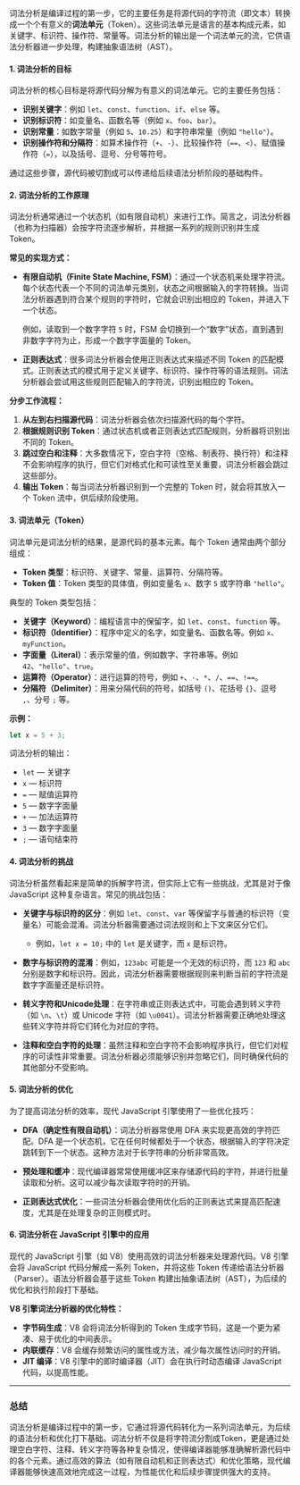 词法分析是编译过程的第一步，它的主要任务是将源代码的字符流（即文本）转换成一个个有意义的**词法单元**（Token）。这些词法单元是语言的基本构成元素，如关键字、标识符、操作符、常量等。词法分析的输出是一个词法单元的流，它供语法分析器进一步处理，构建抽象语法树（AST）。

#### 1. **词法分析的目标**

词法分析的核心目标是将源代码分解为有意义的词法单元。它的主要任务包括：

- **识别关键字**：例如 `let`、`const`、`function`、`if`、`else` 等。
- **识别标识符**：如变量名、函数名等（例如 `x`、`foo`、`bar`）。
- **识别常量**：如数字常量（例如 `5`、`10.25`）和字符串常量（例如 `"hello"`）。
- **识别操作符和分隔符**：如算术操作符（`+`、`-`）、比较操作符（`==`、`<`）、赋值操作符（`=`），以及括号、逗号、分号等符号。

通过这些步骤，源代码被切割成可以传递给后续语法分析阶段的基础构件。

#### 2. **词法分析的工作原理**

词法分析通常通过一个状态机（如有限自动机）来进行工作。简言之，词法分析器（也称为扫描器）会按字符流逐步解析，并根据一系列的规则识别并生成 Token。

**常见的实现方式：**

- **有限自动机（Finite State Machine, FSM）**：通过一个状态机来处理字符流。每个状态代表一个不同的词法单元类别，状态之间根据输入的字符转换。当词法分析器遇到符合某个规则的字符时，它就会识别出相应的 Token，并进入下一个状态。
  
  例如，读取到一个数字字符 `5` 时，FSM 会切换到一个“数字”状态，直到遇到非数字字符为止，形成一个数字字面量的 Token。

- **正则表达式**：很多词法分析器会使用正则表达式来描述不同 Token 的匹配模式。正则表达式的模式用于定义关键字、标识符、操作符等的语法规则。词法分析器会尝试用这些规则匹配输入的字符流，识别出相应的 Token。

**分步工作流程：**

1. **从左到右扫描源代码**：词法分析器会依次扫描源代码的每个字符。
2. **根据规则识别 Token**：通过状态机或者正则表达式匹配规则，分析器将识别出不同的 Token。
3. **跳过空白和注释**：大多数情况下，空白字符（空格、制表符、换行符）和注释不会影响程序的执行，但它们对格式化和可读性至关重要，词法分析器会跳过这些部分。
4. **输出 Token**：每当词法分析器识别到一个完整的 Token 时，就会将其放入一个 Token 流中，供后续阶段使用。

#### 3. **词法单元（Token）**

词法单元是词法分析的结果，是源代码的基本元素。每个 Token 通常由两个部分组成：

- **Token 类型**：标识符、关键字、常量、运算符、分隔符等。
- **Token 值**：Token 类型的具体值，例如变量名 `x`、数字 `5` 或字符串 `"hello"`。

典型的 Token 类型包括：

- **关键字（Keyword）**：编程语言中的保留字，如 `let`、`const`、`function` 等。
- **标识符（Identifier）**：程序中定义的名字，如变量名、函数名等。例如 `x`、`myFunction`。
- **字面量（Literal）**：表示常量的值，例如数字、字符串等。例如 `42`、`"hello"`、`true`。
- **运算符（Operator）**：进行运算的符号，例如 `+`、`-`、`*`、`/`、`==`、`!==`。
- **分隔符（Delimiter）**：用来分隔代码的符号，如括号 `()`、花括号 `{}`、逗号 `,`、分号 `;` 等。

**示例：**

```js
let x = 5 + 3;
```

词法分析的输出：

- `let` — 关键字
- `x` — 标识符
- `=` — 赋值运算符
- `5` — 数字字面量
- `+` — 加法运算符
- `3` — 数字字面量
- `;` — 语句结束符

#### 4. **词法分析的挑战**

词法分析虽然看起来是简单的拆解字符流，但实际上它有一些挑战，尤其是对于像 JavaScript 这种复杂语言。常见的挑战包括：

- **关键字与标识符的区分**：例如 `let`、`const`、`var` 等保留字与普通的标识符（变量名）可能会混淆。词法分析器需要通过词法规则和上下文来区分它们。
  
  - 例如，`let x = 10;` 中的 `let` 是关键字，而 `x` 是标识符。
  
- **数字与标识符的混淆**：例如，`123abc` 可能是一个无效的标识符，而 `123` 和 `abc` 分别是数字和标识符。因此，词法分析器需要根据规则来判断当前的字符流是数字字面量还是标识符。

- **转义字符和Unicode处理**：在字符串或正则表达式中，可能会遇到转义字符（如 `\n`、`\t`）或 Unicode 字符（如 `\u0041`）。词法分析器需要正确地处理这些转义字符并将它们转化为对应的字符。

- **注释和空白字符的处理**：虽然注释和空白字符不会影响程序执行，但它们对程序的可读性非常重要。词法分析器必须能够识别并忽略它们，同时确保代码的其他部分不受影响。

#### 5. **词法分析的优化**

为了提高词法分析的效率，现代 JavaScript 引擎使用了一些优化技巧：

- **DFA（确定性有限自动机）**：词法分析器常使用 DFA 来实现更高效的字符匹配。DFA 是一个状态机，它在任何时候都处于一个状态，根据输入的字符决定跳转到下一个状态。这种方法对于长字符串的分析非常高效。
  
- **预处理和缓冲**：现代编译器常常使用缓冲区来存储源代码的字符，并进行批量读取和分析。这可以减少每次读取字符时的开销。

- **正则表达式优化**：一些词法分析器会使用优化后的正则表达式来提高匹配速度，尤其是在处理复杂的正则模式时。

#### 6. **词法分析在 JavaScript 引擎中的应用**

现代的 JavaScript 引擎（如 V8）使用高效的词法分析器来处理源代码。V8 引擎会将 JavaScript 代码分解成一系列 Token，并将这些 Token 传递给语法分析器（Parser）。语法分析器会基于这些 Token 构建出抽象语法树（AST），为后续的优化和执行阶段打下基础。

**V8 引擎词法分析器的优化特性：**

- **字节码生成**：V8 会将词法分析得到的 Token 生成字节码，这是一个更为紧凑、易于优化的中间表示。
- **内联缓存**：V8 会缓存频繁访问的属性或方法，减少每次属性访问时的开销。
- **JIT 编译**：V8 引擎中的即时编译器（JIT）会在执行时动态编译 JavaScript 代码，以提高性能。

---

### 总结

词法分析是编译过程中的第一步，它通过将源代码转化为一系列词法单元，为后续的语法分析和优化打下基础。词法分析不仅是将字符流分割成Token，更是通过处理空白字符、注释、转义字符等各种复杂情况，使得编译器能够准确解析源代码中的各个元素。通过高效的算法（如有限自动机和正则表达式）和优化策略，现代编译器能够快速高效地完成这一过程，为性能优化和后续步骤提供强大的支持。
